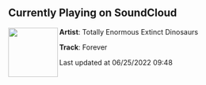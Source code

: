 ## Currently Playing on SoundCloud

[<img align="left" width="100" src="https://i1.sndcdn.com/artworks-qEaWIDnKB1a3cS9o-YXdKtg-t500x500.jpg">](https://soundcloud.com/t-e-e-d/forever1)

**Artist**: Totally Enormous Extinct Dinosaurs 

**Track**: Forever

Last updated at 06/25/2022 09:48
